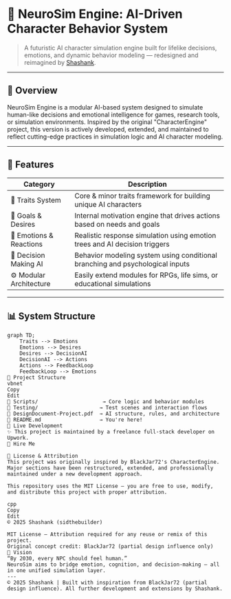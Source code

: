# 🧠 NeuroSim Engine: AI-Driven Character Behavior System

> A futuristic AI character simulation engine built for lifelike decisions, emotions, and dynamic behavior modeling — redesigned and reimagined by [Shashank](https://www.upwork.com/freelancers/shashankk51).

---

## 🚀 Overview

NeuroSim Engine is a modular AI-based system designed to simulate human-like decisions and emotional intelligence for games, research tools, or simulation environments. Inspired by the original "CharacterEngine" project, this version is actively developed, extended, and maintained to reflect cutting-edge practices in simulation logic and AI character modeling.

---

## 🔧 Features

| Category                | Description                                                                 |
|------------------------|-----------------------------------------------------------------------------|
| 🧬 Traits System        | Core & minor traits framework for building unique AI characters              |
| 🎯 Goals & Desires      | Internal motivation engine that drives actions based on needs and goals     |
| 💭 Emotions & Reactions | Realistic response simulation using emotion trees and AI decision triggers  |
| 🧠 Decision Making AI   | Behavior modeling system using conditional branching and psychological inputs|
| ⚙️ Modular Architecture | Easily extend modules for RPGs, life sims, or educational simulations        |

---

## 📊 System Structure

```mermaid
graph TD;
    Traits --> Emotions
    Emotions --> Desires
    Desires --> DecisionAI
    DecisionAI --> Actions
    Actions --> FeedbackLoop
    FeedbackLoop --> Emotions
📁 Project Structure
vbnet
Copy
Edit
📁 Scripts/                     → Core logic and behavior modules  
📁 Testing/                    → Test scenes and interaction flows  
📄 DesignDocument-Project.pdf  → AI structure, rules, and architecture  
📄 README.md                   → You're here!  
🔗 Live Development
✨ This project is maintained by a freelance full-stack developer on Upwork.
💼 Hire Me

📜 License & Attribution
This project was originally inspired by BlackJar72's CharacterEngine.
Major sections have been restructured, extended, and professionally maintained under a new development approach.

This repository uses the MIT License — you are free to use, modify, and distribute this project with proper attribution.

cpp
Copy
Edit
© 2025 Shashank (sidthebuilder)

MIT License — Attribution required for any reuse or remix of this project.  
Original concept credit: BlackJar72 (partial design influence only)
🧠 Vision
“By 2030, every NPC should feel human.”
NeuroSim aims to bridge emotion, cognition, and decision-making — all in one unified simulation layer.
---
© 2025 Shashank | Built with inspiration from BlackJar72 (partial design influence). All further development and extensions by Shashank.
